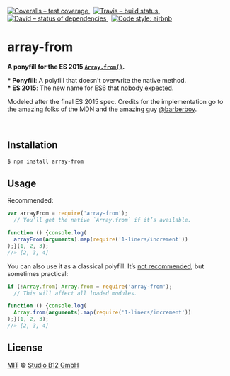 [![Coveralls – test coverage
](https://img.shields.io/coveralls/studio-b12/array-from.svg?style=flat-square)
](https://coveralls.io/r/studio-b12/array-from)
 [![Travis – build status
](https://img.shields.io/travis/studio-b12/array-from/master.svg?style=flat-square)
](https://travis-ci.org/studio-b12/array-from)
 [![David – status of dependencies
](https://img.shields.io/david/studio-b12/array-from.svg?style=flat-square)
](https://david-dm.org/studio-b12/array-from)
 [![Code style: airbnb
](https://img.shields.io/badge/code%20style-airbnb-blue.svg?style=flat-square)
](https://github.com/airbnb/javascript)




array-from
==========

**A ponyfill for the ES 2015 [`Array.from()`][].**

**&ast; Ponyfill**: A polyfill that doesn't overwrite the native method.  
**&ast; ES 2015**: The new name for ES6 that [nobody expected][].

Modeled after the final ES 2015 spec. Credits for the implementation go to the amazing folks of the MDN and the amazing guy [@barberboy](https://github.com/barberboy).

&nbsp;

[`Array.from()`]:         https://developer.mozilla.org/en-US/docs/Web/JavaScript/Reference/Global_Objects/Array/from                  "Array.from()"
[nobody expected]:        http://webreflection.blogspot.de/2015/01/javascript-and-living-ecmascript.html                               "JavaScript and the living ECMAScript Standard"



Installation
------------

```sh
$ npm install array-from
```




Usage
-----

Recommended:

```js
var arrayFrom = require('array-from');
  // You’ll get the native `Array.from` if it’s available.

function () {console.log(
  arrayFrom(arguments).map(require('1-liners/increment'))
);}(1, 2, 3);
//» [2, 3, 4]
```

You can also use it as a classical polyfill. It’s [not recommended][], but sometimes practical:

```js
if (!Array.from) Array.from = require('array-from');
  // This will affect all loaded modules.

function () {console.log(
  Array.from(arguments).map(require('1-liners/increment'))
);}(1, 2, 3);
//» [2, 3, 4]
```

[not recommended]:  https://github.com/sindresorhus/object-assign/issues/10#issuecomment-65065859  "Optionally shim native method?"




License
-------

[MIT][] © [Studio B12 GmbH][]

[MIT]: ./License.md
[Studio B12 GmbH]: https://github.com/studio-b12
